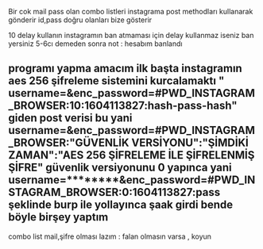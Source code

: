 Bir cok mail pass olan combo listleri instagrama post methodları kullanarak gönderir id,pass doğru olanları bize gösterir

10 delay kullanın instagramın ban atmaması için delay kullanmaz iseniz ban yersiniz 5-6cı demeden sonra not : hesabım banlandı

programı yapma amacım ilk başta instagramın aes 256 şifreleme sistemini kurcalamaktı " username=********&enc_password=#PWD_INSTAGRAM_BROWSER:10:1604113827:hash-pass-hash" giden post verisi bu yani username=********&enc_password=#PWD_INSTAGRAM_BROWSER:"GÜVENLİK VERSİYONU":"ŞİMDİKİ ZAMAN":"AES 256 ŞİFRELEME İLE ŞİFRELENMİŞ ŞİFRE" güvenlik versiyonunu 0 yapınca yani username=********&enc_password=#PWD_INSTAGRAM_BROWSER:0:1604113827:pass şeklinde burp ile yollayınca şaak girdi bende böyle birşey yaptım
----------------------------------------------------

combo list mail,şifre olması lazım : falan olmasın varsa , koyun
